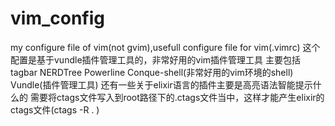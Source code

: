 # vim_config
my configure file of vim(not gvim),usefull  configure file for vim(.vimrc)
这个配置是基于vundle插件管理工具的，非常好用的vim插件管理工具
主要包括
tagbar
NERDTree
Powerline
Conque-shell(非常好用的vim环境的shell)
Vundle(插件管理工具)
还有一些关于elixir语言的插件主要是高亮语法智能提示什么的
需要将ctags文件写入到root路径下的.ctags文件当中，这样才能产生elixir的ctags文件(ctags -R . )
